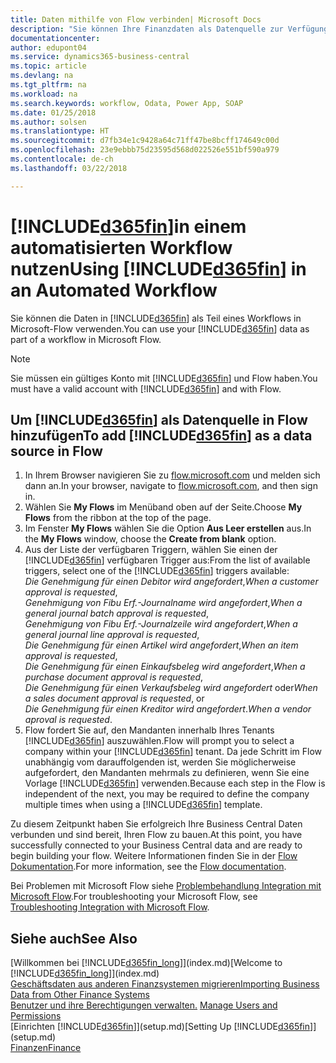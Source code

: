 ```yaml
---
title: Daten mithilfe von Flow verbinden| Microsoft Docs
description: "Sie können Ihre Finanzdaten als Datenquelle zur Verfügung stellen und eine OData-URL Ihrer Webdienste festlegen, um eine Geschäfts-App mithilfe einem automatisierten Workflow erstellen."
documentationcenter: 
author: edupont04
ms.service: dynamics365-business-central
ms.topic: article
ms.devlang: na
ms.tgt_pltfrm: na
ms.workload: na
ms.search.keywords: workflow, Odata, Power App, SOAP
ms.date: 01/25/2018
ms.author: solsen
ms.translationtype: HT
ms.sourcegitcommit: d7fb34e1c9428a64c71ff47be8bcff174649c00d
ms.openlocfilehash: 23e9ebbb75d23595d568d022526e551bf590a979
ms.contentlocale: de-ch
ms.lasthandoff: 03/22/2018

---
```

# <a name="using-included365finincludesd365finmdmd-in-an-automated-workflow"></a><span data-ttu-id="3ef8c-103">[!INCLUDE[d365fin](includes/d365fin_md.md)]in einem automatisierten Workflow nutzen</span><span class="sxs-lookup"><span data-stu-id="3ef8c-103">Using [!INCLUDE[d365fin](includes/d365fin_md.md)] in an Automated Workflow</span></span>
<span data-ttu-id="3ef8c-104">Sie können die Daten in [!INCLUDE[d365fin](includes/d365fin_md.md)] als Teil eines Workflows in Microsoft-Flow verwenden.</span><span class="sxs-lookup"><span data-stu-id="3ef8c-104">You can use your [!INCLUDE[d365fin](includes/d365fin_md.md)] data as part of a workflow in Microsoft Flow.</span></span>  

> [!NOTE]  
>   <span data-ttu-id="3ef8c-105">Sie müssen ein gültiges Konto mit [!INCLUDE[d365fin](includes/d365fin_md.md)] und Flow haben.</span><span class="sxs-lookup"><span data-stu-id="3ef8c-105">You must have a valid account with [!INCLUDE[d365fin](includes/d365fin_md.md)] and with Flow.</span></span>  

## <a name="to-add-included365finincludesd365finmdmd-as-a-data-source-in-flow"></a><span data-ttu-id="3ef8c-106">Um [!INCLUDE[d365fin](includes/d365fin_md.md)] als Datenquelle in Flow hinzufügen</span><span class="sxs-lookup"><span data-stu-id="3ef8c-106">To add [!INCLUDE[d365fin](includes/d365fin_md.md)] as a data source in Flow</span></span>
1. <span data-ttu-id="3ef8c-107">In Ihrem Browser navigieren Sie zu [flow.microsoft.com](https://flow.microsoft.com/en-us/) und melden sich dann an.</span><span class="sxs-lookup"><span data-stu-id="3ef8c-107">In your browser, navigate to [flow.microsoft.com](https://flow.microsoft.com/en-us/), and then sign in.</span></span>
2. <span data-ttu-id="3ef8c-108">Wählen Sie **My Flows** im Menüband oben auf der Seite.</span><span class="sxs-lookup"><span data-stu-id="3ef8c-108">Choose **My Flows** from the ribbon at the top of the page.</span></span>
3. <span data-ttu-id="3ef8c-109">Im Fenster **My Flows** wählen Sie die Option **Aus Leer erstellen** aus.</span><span class="sxs-lookup"><span data-stu-id="3ef8c-109">In the **My Flows** window, choose the **Create from blank** option.</span></span>
4. <span data-ttu-id="3ef8c-110">Aus der Liste der verfügbaren Triggern, wählen Sie einen der [!INCLUDE[d365fin](includes/d365fin_md.md)] verfügbaren Trigger aus:</span><span class="sxs-lookup"><span data-stu-id="3ef8c-110">From the list of available triggers, select one of the [!INCLUDE[d365fin](includes/d365fin_md.md)] triggers available:</span></span>  
    <span data-ttu-id="3ef8c-111">*Die Genehmigung für einen Debitor wird angefordert*,</span><span class="sxs-lookup"><span data-stu-id="3ef8c-111">*When a customer approval is requested*,</span></span>  
    <span data-ttu-id="3ef8c-112">*Genehmigung von Fibu Erf.-Journalname wird angefordert*,</span><span class="sxs-lookup"><span data-stu-id="3ef8c-112">*When a general journal batch approval is requested*,</span></span>  
    <span data-ttu-id="3ef8c-113">*Genehmigung von Fibu Erf.-Journalzeile wird angefordert*,</span><span class="sxs-lookup"><span data-stu-id="3ef8c-113">*When a general journal line approval is requested*,</span></span>  
    <span data-ttu-id="3ef8c-114">*Die Genehmigung für einen Artikel wird angefordert*,</span><span class="sxs-lookup"><span data-stu-id="3ef8c-114">*When an item approval is requested*,</span></span>  
    <span data-ttu-id="3ef8c-115">*Die Genehmigung für einen Einkaufsbeleg wird angefordert*,</span><span class="sxs-lookup"><span data-stu-id="3ef8c-115">*When a purchase document approval is requested*,</span></span>  
    <span data-ttu-id="3ef8c-116">*Die Genehmigung für einen Verkaufsbeleg wird angefordert* oder</span><span class="sxs-lookup"><span data-stu-id="3ef8c-116">*When a sales document approval is requested*, or</span></span>  
    <span data-ttu-id="3ef8c-117">*Die Genehmigung für einen Kreditor wird angefordert*.</span><span class="sxs-lookup"><span data-stu-id="3ef8c-117">*When a vendor aproval is requested*.</span></span>
5. <span data-ttu-id="3ef8c-118">Flow fordert Sie auf, den Mandanten innerhalb Ihres Tenants [!INCLUDE[d365fin](includes/d365fin_md.md)] auszuwählen.</span><span class="sxs-lookup"><span data-stu-id="3ef8c-118">Flow will prompt you to select a company within your [!INCLUDE[d365fin](includes/d365fin_md.md)] tenant.</span></span> <span data-ttu-id="3ef8c-119">Da jede Schritt im Flow unabhängig vom darauffolgenden ist, werden Sie möglicherweise aufgefordert, den Mandanten mehrmals zu definieren, wenn Sie eine Vorlage [!INCLUDE[d365fin](includes/d365fin_md.md)] verwenden.</span><span class="sxs-lookup"><span data-stu-id="3ef8c-119">Because each step in the Flow is independent of the next, you may be required to define the company multiple times when using a [!INCLUDE[d365fin](includes/d365fin_md.md)] template.</span></span>

<span data-ttu-id="3ef8c-120">Zu diesem Zeitpunkt haben Sie erfolgreich Ihre Business Central Daten verbunden und sind bereit, Ihren Flow zu bauen.</span><span class="sxs-lookup"><span data-stu-id="3ef8c-120">At this point, you have successfully connected to your Business Central data and are ready to begin building your flow.</span></span> <span data-ttu-id="3ef8c-121">Weitere Informationen finden Sie in der [Flow Dokumentation](https://flow.microsoft.com/documentation/getting-started/).</span><span class="sxs-lookup"><span data-stu-id="3ef8c-121">For more information, see the [Flow documentation](https://flow.microsoft.com/documentation/getting-started/).</span></span>

<span data-ttu-id="3ef8c-122">Bei Problemen mit Microsoft Flow siehe [Problembehandlung Integration mit Microsoft Flow](across-troubleshooting-how-use-financials-data-source-flow.md).</span><span class="sxs-lookup"><span data-stu-id="3ef8c-122">For troubleshooting your Microsoft Flow, see [Troubleshooting Integration with Microsoft Flow](across-troubleshooting-how-use-financials-data-source-flow.md).</span></span>

## <a name="see-also"></a><span data-ttu-id="3ef8c-123">Siehe auch</span><span class="sxs-lookup"><span data-stu-id="3ef8c-123">See Also</span></span>
<span data-ttu-id="3ef8c-124">[Willkommen bei [!INCLUDE[d365fin_long](includes/d365fin_long_md.md)]](index.md)</span><span class="sxs-lookup"><span data-stu-id="3ef8c-124">[Welcome to [!INCLUDE[d365fin_long](includes/d365fin_long_md.md)]](index.md)</span></span>  
[<span data-ttu-id="3ef8c-125">Geschäftsdaten aus anderen Finanzsystemen migrieren</span><span class="sxs-lookup"><span data-stu-id="3ef8c-125">Importing Business Data from Other Finance Systems</span></span>](upload-data.md)  
<span data-ttu-id="3ef8c-126">[Benutzer und ihre Berechtigungen verwalten.](ui-how-users-permissions.md)  </span><span class="sxs-lookup"><span data-stu-id="3ef8c-126">[Manage Users and Permissions](ui-how-users-permissions.md)  </span></span>  
<span data-ttu-id="3ef8c-127">[Einrichten [!INCLUDE[d365fin](includes/d365fin_md.md)]](setup.md)</span><span class="sxs-lookup"><span data-stu-id="3ef8c-127">[Setting Up [!INCLUDE[d365fin](includes/d365fin_md.md)]](setup.md)</span></span>  
[<span data-ttu-id="3ef8c-128">Finanzen</span><span class="sxs-lookup"><span data-stu-id="3ef8c-128">Finance</span></span>](finance.md)  

